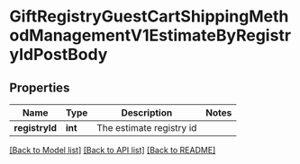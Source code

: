 # GiftRegistryGuestCartShippingMethodManagementV1EstimateByRegistryIdPostBody

## Properties
Name | Type | Description | Notes
------------ | ------------- | ------------- | -------------
**registryId** | **int** | The estimate registry id | 

[[Back to Model list]](../README.md#documentation-for-models) [[Back to API list]](../README.md#documentation-for-api-endpoints) [[Back to README]](../README.md)


